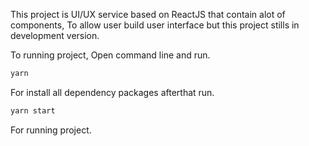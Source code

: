 This project is UI/UX service based on ReactJS that contain alot of components, To allow user build user interface but this project stills in development version.

To running project, Open command line and run.

```sh
yarn  
```

For install all dependency packages afterthat run.


```sh
yarn start 
```

For running project.
